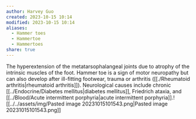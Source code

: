 ```yaml
---
author: Harvey Guo
created: 2023-10-15 10:14
modified: 2023-10-15 10:14
aliases:
  - Hammer toes
  - Hammertoe
  - Hammertoes
share: true
---
```


The hyperextension of the metatarsophalangeal joints due to atrophy of the intrinsic muscles of the foot. Hammer toe is a sign of motor neuropathy but can also develop after ill-fitting footwear, trauma or arthritis ([[./Rheumatoid arthritis|rheumatoid arthritis]]). Neurological causes include chronic [[../Endocrine/Diabetes mellitus|diabetes mellitus]], Friedrich ataxia, and [[../Blood/Acute intermittent porphyria|acute intermittent porphyria]].![[../../assets/img/Pasted image 20231015101543.png|Pasted image 20231015101543.png]]
